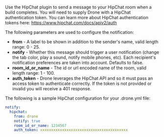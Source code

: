 Use the HipChat plugin to send a message to your HipChat room when a build completes.
You will need to supply Drone with a HipChat authentication token. You can learn more about HipChat authentication tokens here: https://www.hipchat.com/docs/apiv2/auth

The following parameters are used to configure the notification:

* **from** - A label to be shown in addition to the sender's name, valid length range: 0 - 25.
* **notify** - Whether this message should trigger a user notification (change the tab color, play a sound, notify mobile phones, etc). Each recipient's notification preferences are taken into account.
Defaults to false.
* **room_id_or_name** - The id or url encoded name of the room, valid length range: 1 - 100.
* **auth_token** - Drone leverages the HipChat API and so it must pass an access token to authenticate correctly. If the token is not provided or invalid you will receive a 401 response.

The following is a sample HipChat configuration for your .drone.yml file:

```yaml
notify:
  hipchat:
    from: drone
    notify: true
    room_id_or_name: 1234567
    auth_token: xxxxxxxxxxxxxxxxxxxxxxxxxxxxxxxxxxxxxxxx
```
